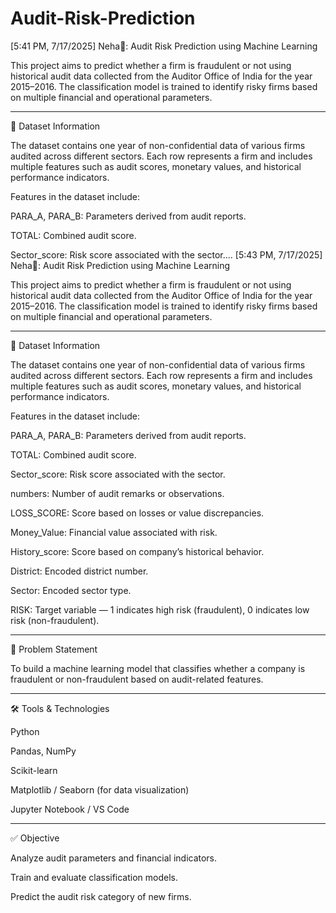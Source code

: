 # Audit-Risk-Prediction
[5:41 PM, 7/17/2025] Neha🩵: Audit Risk Prediction using Machine Learning

This project aims to predict whether a firm is fraudulent or not using historical audit data collected from the Auditor Office of India for the year 2015–2016. The classification model is trained to identify risky firms based on multiple financial and operational parameters.


---

📁 Dataset Information

The dataset contains one year of non-confidential data of various firms audited across different sectors. Each row represents a firm and includes multiple features such as audit scores, monetary values, and historical performance indicators.

Features in the dataset include:

PARA_A, PARA_B: Parameters derived from audit reports.

TOTAL: Combined audit score.

Sector_score: Risk score associated with the sector.…
[5:43 PM, 7/17/2025] Neha🩵: Audit Risk Prediction using Machine Learning

This project aims to predict whether a firm is fraudulent or not using historical audit data collected from the Auditor Office of India for the year 2015–2016. The classification model is trained to identify risky firms based on multiple financial and operational parameters.


---

📁 Dataset Information

The dataset contains one year of non-confidential data of various firms audited across different sectors. Each row represents a firm and includes multiple features such as audit scores, monetary values, and historical performance indicators.

Features in the dataset include:

PARA_A, PARA_B: Parameters derived from audit reports.

TOTAL: Combined audit score.

Sector_score: Risk score associated with the sector.

numbers: Number of audit remarks or observations.

LOSS_SCORE: Score based on losses or value discrepancies.

Money_Value: Financial value associated with risk.

History_score: Score based on company’s historical behavior.

District: Encoded district number.

Sector: Encoded sector type.

RISK: Target variable — 1 indicates high risk (fraudulent), 0 indicates low risk (non-fraudulent).



---

🎯 Problem Statement

To build a machine learning model that classifies whether a company is fraudulent or non-fraudulent based on audit-related features.


---

🛠️ Tools & Technologies

Python

Pandas, NumPy

Scikit-learn

Matplotlib / Seaborn (for data visualization)

Jupyter Notebook / VS Code



---

✅ Objective

Analyze audit parameters and financial indicators.

Train and evaluate classification models.

Predict the audit risk category of new firms.
